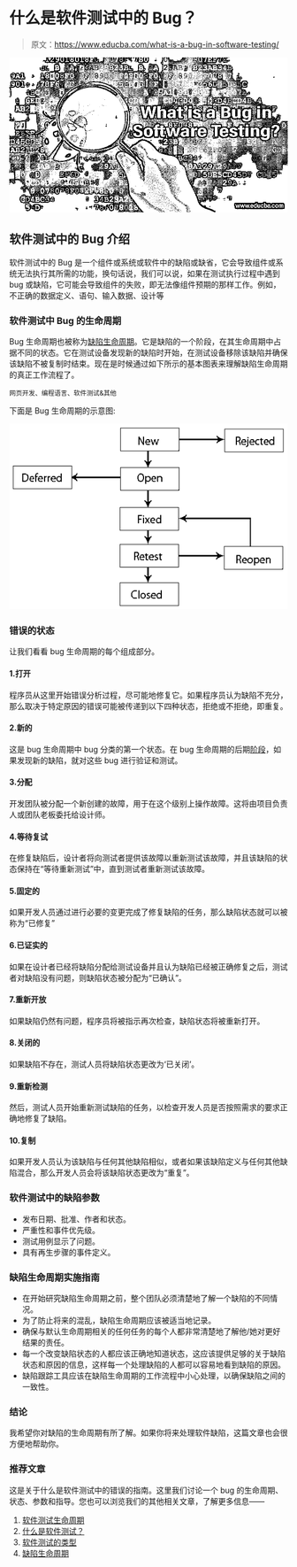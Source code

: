 # 什么是软件测试中的 Bug？

> 原文：<https://www.educba.com/what-is-a-bug-in-software-testing/>

![What is a Bug in Software Testing?](img/a28d2eeb7b90be9eb3f2f31798700412.png)



## 软件测试中的 Bug 介绍

软件测试中的 Bug 是一个组件或系统或软件中的缺陷或缺省，它会导致组件或系统无法执行其所需的功能，换句话说，我们可以说，如果在测试执行过程中遇到 bug 或缺陷，它可能会导致组件的失败，即无法像组件预期的那样工作。例如，不正确的数据定义、语句、输入数据、设计等

### 软件测试中 Bug 的生命周期

Bug 生命周期也被称为[缺陷生命周期](https://www.educba.com/defect-life-cycle/)。它是缺陷的一个阶段，在其生命周期中占据不同的状态。它在测试设备发现新的缺陷时开始，在测试设备移除该缺陷并确保该缺陷不被复制时结束。现在是时候通过如下所示的基本图表来理解缺陷生命周期的真正工作流程了。

<small>网页开发、编程语言、软件测试&其他</small>

下面是 Bug 生命周期的示意图:

![bug lifecycle](img/63321d81d674cb7cf9f0560cabf4f2df.png)



### 错误的状态

让我们看看 bug 生命周期的每个组成部分。

#### 1.打开

程序员从这里开始错误分析过程，尽可能地修复它。如果程序员认为缺陷不充分，那么取决于特定原因的错误可能被传递到以下四种状态，拒绝或不拒绝，即重复。

#### 2.新的

这是 bug 生命周期中 bug 分类的第一个状态。在 bug 生命周期的后期[阶段](https://www.educba.com/jira-bug-life-cycle/)，如果发现新的缺陷，就对这些 bug 进行验证和测试。

#### 3.分配

开发团队被分配一个新创建的故障，用于在这个级别上操作故障。这将由项目负责人或团队老板委托给设计师。

#### 4.等待复试

在修复缺陷后，设计者将向测试者提供该故障以重新测试该故障，并且该缺陷的状态保持在“等待重新测试”中，直到测试者重新测试该故障。

#### 5.固定的

如果开发人员通过进行必要的变更完成了修复缺陷的任务，那么缺陷状态就可以被称为“已修复”

#### 6.已证实的

如果在设计者已经将缺陷分配给测试设备并且认为缺陷已经被正确修复之后，测试者对缺陷没有问题，则缺陷状态被分配为“已确认”。

#### 7.重新开放

如果缺陷仍然有问题，程序员将被指示再次检查，缺陷状态将被重新打开。

#### 8.关闭的

如果缺陷不存在，测试人员将缺陷状态更改为‘已关闭’。

#### 9.重新检测

然后，测试人员开始重新测试缺陷的任务，以检查开发人员是否按照需求的要求正确地修复了缺陷。

#### 10.复制

如果开发人员认为该缺陷与任何其他缺陷相似，或者如果该缺陷定义与任何其他缺陷混合，那么开发人员会将该缺陷状态更改为“重复”。

### 软件测试中的缺陷参数

*   发布日期、批准、作者和状态。
*   严重性和事件优先级。
*   测试用例显示了问题。
*   具有再生步骤的事件定义。

### 缺陷生命周期实施指南

*   在开始研究缺陷生命周期之前，整个团队必须清楚地了解一个缺陷的不同情况。
*   为了防止将来的混乱，缺陷生命周期应该被适当地记录。
*   确保与默认生命周期相关的任何任务的每个人都非常清楚地了解他/她对更好结果的责任。
*   每一个改变缺陷状态的人都应该正确地知道状态，这应该提供足够的关于缺陷状态和原因的信息，这样每一个处理缺陷的人都可以容易地看到缺陷的原因。
*   缺陷跟踪工具应该在缺陷生命周期的工作流程中小心处理，以确保缺陷之间的一致性。

### 结论

我希望你对缺陷的生命周期有所了解。如果你将来处理软件缺陷，这篇文章也会很方便地帮助你。

### 推荐文章

这是关于什么是软件测试中的错误的指南。这里我们讨论一个 bug 的生命周期、状态、参数和指导。您也可以浏览我们的其他相关文章，了解更多信息——

1.  [软件测试生命周期](https://www.educba.com/software-testing-life-cycle/)
2.  [什么是软件测试？](https://www.educba.com/what-is-software-testing/)
3.  [软件测试的类型](https://www.educba.com/types-of-software-testing/)
4.  [缺陷生命周期](https://www.educba.com/defect-life-cycle/)





